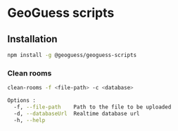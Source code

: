 # GeoGuess scripts



## Installation

```bash
npm install -g @geoguess/geoguess-scripts
```

### Clean rooms

```bash
clean-rooms -f <file-path> -c <database>

Options :
  -f, --file-path    Path to the file to be uploaded                    [string] [default : "./keys.json"]
  -d, --databaseUrl  Realtime database url                             [string]
  -h, --help        
```